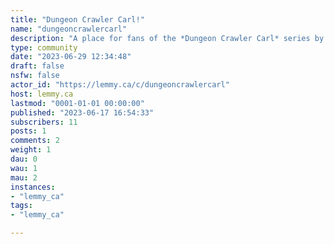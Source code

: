 ```yaml
---
title: "Dungeon Crawler Carl!" 
name: "dungeoncrawlercarl"
description: "A place for fans of the *Dungeon Crawler Carl* series by Matt Dinniman.All hail Princess Donut!Holler at me if you want to moderate or have created a conflicting community in another lemmy instance."
type: community
date: "2023-06-29 12:34:48"
draft: false
nsfw: false
actor_id: "https://lemmy.ca/c/dungeoncrawlercarl"
host: lemmy.ca
lastmod: "0001-01-01 00:00:00"
published: "2023-06-17 16:54:33"
subscribers: 11
posts: 1
comments: 2
weight: 1
dau: 0
wau: 1
mau: 2
instances:
- "lemmy_ca"
tags: 
- "lemmy_ca"

---
```


